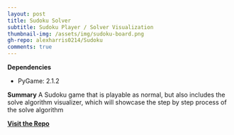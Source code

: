 ```yaml
---
layout: post
title: Sudoku Solver
subtitle: Sudoku Player / Solver Visualization
thumbnail-img: /assets/img/sudoku-board.png
gh-repo: alexharris0214/Sudoku
comments: true
---
```


**Dependencies**
- PyGame: 2.1.2

**Summary**
A Sudoku game that is playable as normal, but also includes the solve algorithm visualizer, which will showcase the step by step process of the solve algorithm

**[Visit the Repo](https://github.com/alexharris0214/sudoku)**